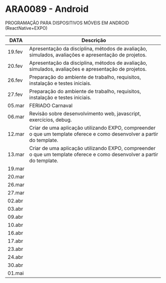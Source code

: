 # ARA0089 - Android
PROGRAMAÇÃO PARA DISPOSITIVOS MÓVEIS EM ANDROID
(ReactNative+EXPO)


|  DATA  | Descrição
|--------|--------
| 19.fev | Apresentação da disciplina, métodos de avaliação, simulados, avaliações e apresentação de projetos.
| 20.fev | Apresentação da disciplina, métodos de avaliação, simulados, avaliações e apresentação de projetos.
| 26.fev | Preparação do ambiente de trabalho, requisitos, instalação e testes iniciais.
| 27.fev | Preparação do ambiente de trabalho, requisitos, instalação e testes iniciais.
| 05.mar | FERIADO Carnaval
| 06.mar | Revisão sobre desenvolvimento web, javascript, exercícios, debug.
| 12.mar | Criar de uma aplicação utilizando EXPO, compreender o que um template oferece e como desenvolver a partir do template.
| 13.mar | Criar de uma aplicação utilizando EXPO, compreender o que um template oferece e como desenvolver a partir do template.
| 19.mar |
| 20.mar |
| 26.mar | 
| 27.mar |
| 02.abr |
| 03.abr |
| 09.abr |
| 10.abr |
| 16.abr |
| 17.abr |
| 23.abr |
| 24.abr |
| 30.abr |
| 01.mai |

